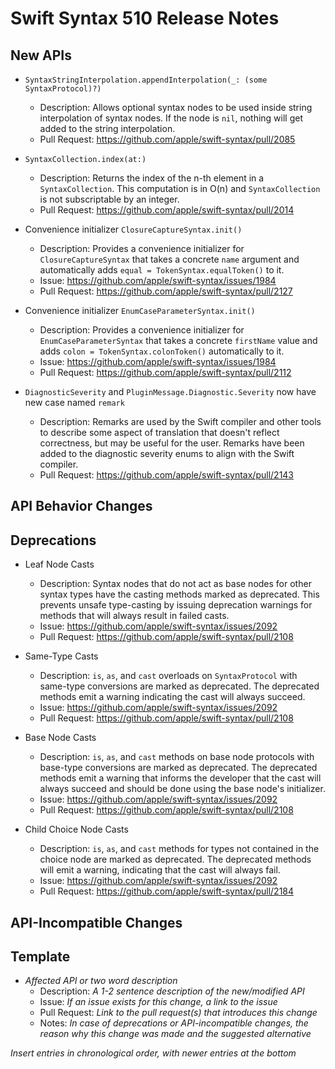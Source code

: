 # Swift Syntax 510 Release Notes

## New APIs

- `SyntaxStringInterpolation.appendInterpolation(_: (some SyntaxProtocol)?)`
  - Description: Allows optional syntax nodes to be used inside string interpolation of syntax nodes. If the node is `nil`, nothing will get added to the string interpolation.
  - Pull Request: https://github.com/apple/swift-syntax/pull/2085
  
- `SyntaxCollection.index(at:)`
  - Description: Returns the index of the n-th element in a `SyntaxCollection`. This computation is in O(n) and `SyntaxCollection` is not subscriptable by an integer.
  - Pull Request: https://github.com/apple/swift-syntax/pull/2014
  
- Convenience initializer `ClosureCaptureSyntax.init()`
  - Description: Provides a convenience initializer for `ClosureCaptureSyntax` that takes a concrete `name` argument and automatically adds `equal = TokenSyntax.equalToken()` to it.
  - Issue: https://github.com/apple/swift-syntax/issues/1984
  - Pull Request: https://github.com/apple/swift-syntax/pull/2127
  
- Convenience initializer `EnumCaseParameterSyntax.init()`
  - Description: Provides a convenience initializer for `EnumCaseParameterSyntax` that takes a concrete `firstName` value and adds `colon = TokenSyntax.colonToken()` automatically to it.
  - Issue: https://github.com/apple/swift-syntax/issues/1984
  - Pull Request: https://github.com/apple/swift-syntax/pull/2112

- `DiagnosticSeverity` and `PluginMessage.Diagnostic.Severity` now have new case named `remark`
  - Description: Remarks are used by the Swift compiler and other tools to describe some aspect of translation that doesn't reflect correctness, but may be useful for the user. Remarks have been added to the diagnostic severity enums to align with the Swift compiler.
  - Pull Request: https://github.com/apple/swift-syntax/pull/2143

## API Behavior Changes

## Deprecations

- Leaf Node Casts
  - Description: Syntax nodes that do not act as base nodes for other syntax types have the casting methods marked as deprecated. This prevents unsafe type-casting by issuing deprecation warnings for methods that will always result in failed casts.
  - Issue: https://github.com/apple/swift-syntax/issues/2092
  - Pull Request: https://github.com/apple/swift-syntax/pull/2108

- Same-Type Casts 
  - Description: `is`, `as`, and `cast` overloads on `SyntaxProtocol` with same-type conversions are marked as deprecated. The deprecated methods emit a warning indicating the cast will always succeed.
  - Issue: https://github.com/apple/swift-syntax/issues/2092
  - Pull Request: https://github.com/apple/swift-syntax/pull/2108

- Base Node Casts
  - Description: `is`, `as`, and `cast` methods on base node protocols with base-type conversions are marked as deprecated. The deprecated methods emit a warning that informs the developer that the cast will always succeed and should be done using the base node's initializer.
  - Issue: https://github.com/apple/swift-syntax/issues/2092
  - Pull Request: https://github.com/apple/swift-syntax/pull/2108
  
- Child Choice Node Casts
  - Description: `is`, `as`, and `cast` methods for types not contained in the choice node are marked as deprecated. The deprecated methods will emit a warning, indicating that the cast will always fail.
  - Issue: https://github.com/apple/swift-syntax/issues/2092
  - Pull Request: https://github.com/apple/swift-syntax/pull/2184

## API-Incompatible Changes


## Template

- *Affected API or two word description*
  - Description: *A 1-2 sentence description of the new/modified API*
  - Issue: *If an issue exists for this change, a link to the issue*
  - Pull Request: *Link to the pull request(s) that introduces this change*
  - Notes: *In case of deprecations or API-incompatible changes, the reason why this change was made and the suggested alternative*

*Insert entries in chronological order, with newer entries at the bottom*
